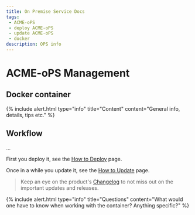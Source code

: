 ```yaml
---
title: On Premise Service Docs
tags: 
 - ACME-oPS
 - deploy ACME-oPS
 - update ACME-oPS
 - docker
description: OPS info
---
```


# ACME-oPS Management

## Docker container

{% include alert.html type="info" title="Content" content="General info, details, tips etc." %}

## Workflow

...

First you deploy it, see the [How to Deploy](deploy) page.<br>

Once in a while you update it, see the [How to Update](update) page.<br>

>Keep an eye on the product's [Changelog](../../changelog) to not miss out on the important updates and releases.

{% include alert.html type="info" title="Questions" content="What would one have to know when working with the container? Anything specific?" %}
